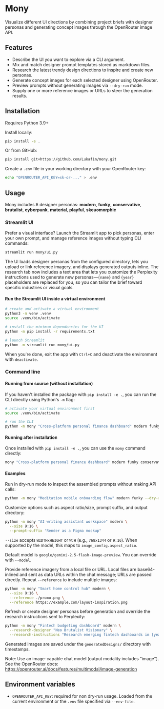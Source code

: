 # Mony

Visualize different UI directions by combining project briefs with designer
personas and generating concept images through the OpenRouter image API.

## Features

- Describe the UI you want to explore via a CLI argument.
- Mix and match designer prompt templates stored as markdown files.
- Research the latest trendy design directions to inspire and create new personas.
- Generate concept images for each selected designer using OpenRouter.
- Preview prompts without generating images via `--dry-run` mode.
- Supply one or more reference images or URLs to steer the generation results.

## Installation

Requires Python 3.9+

Install locally:

```bash
pip install -e .
```

Or from GitHub:

```bash
pip install git+https://github.com/Lukafin/mony.git
```

Create a `.env` file in your working directory with your OpenRouter key:

```bash
echo "OPENROUTER_API_KEY=sk-or-..." > .env
```

## Usage

Mony includes 8 designer personas: **modern**, **funky**, **conservative**, **brutalist**, **cyberpunk**, **material**, **playful**, **skeuomorphic**

### Streamlit UI

Prefer a visual interface? Launch the Streamlit app to pick personas, enter your
own prompt, and manage reference images without typing CLI commands:

```bash
streamlit run mony/ui.py
```

The UI loads designer personas from the configured directory, lets you upload or
link reference imagery, and displays generated outputs inline. The research tab
now includes a text area that lets you customize the Perplexity instructions used
to generate new personas—`{name}` and `{year}` placeholders are replaced for you,
so you can tailor the brief toward specific industries or visual goals.

#### Run the Streamlit UI inside a virtual environment

```bash
# create and activate a virtual environment
python3 -m venv .venv
source .venv/bin/activate

# install the minimum dependencies for the UI
python -m pip install -r requirements.txt

# launch Streamlit
python -m streamlit run mony/ui.py
```

When you're done, exit the app with `Ctrl+C` and deactivate the environment with `deactivate`.

### Command line

#### Running from source (without installation)

If you haven't installed the package with `pip install -e .`, you can run the CLI directly using Python's `-m` flag:

```bash
# activate your virtual environment first
source .venv/bin/activate

# run the CLI
python -m mony "Cross-platform personal finance dashboard" modern funky conservative
```

#### Running after installation

Once installed with `pip install -e .`, you can use the `mony` command directly:

```bash
mony "Cross-platform personal finance dashboard" modern funky conservative
```

#### Examples

Run in dry-run mode to inspect the assembled prompts without making API calls:

```bash
python -m mony "Meditation mobile onboarding flow" modern funky --dry-run
```

Customize options such as aspect ratio/size, prompt suffix, and output directory:

```bash
python -m mony "AI writing assistant workspace" modern \
  --size 9:16 \
  --prompt-suffix "Render as a Figma mockup"
```

`--size` accepts `WIDTHxHEIGHT` or `W:H` (e.g., `768x1344` or `9:16`). When supported by the model, this maps to `image_config.aspect_ratio`.

Default model is `google/gemini-2.5-flash-image-preview`. You can override with `--model`.

Provide reference imagery from a local file or URL. Local files are base64-inlined and
sent as data URLs within the chat message; URLs are passed directly. Repeat `--reference`
to include multiple images:

```bash
python -m mony "Smart home control hub" modern \
  --size 9:16 \
  --reference ./promo.png \
  --reference https://example.com/layout-inspiration.png
```

Refresh or create designer personas before generation and override the research
instructions sent to Perplexity:

```bash
python -m mony "Fintech budgeting dashboard" modern \
  --research-designer "Neo Brutalist Visionary" \
  --research-instructions "Research emerging fintech dashboards in {year} and craft a bold persona named '{name}' with emphasis on brutalist typography and data visualization."
```

Generated images are saved under the `generatedDesigns/` directory with timestamps.

Note: Use an image-capable chat model (output modality includes "image"). See the OpenRouter docs: https://openrouter.ai/docs/features/multimodal/image-generation

## Environment variables

- `OPENROUTER_API_KEY`: required for non dry-run usage. Loaded from the current
  environment or the `.env` file specified via `--env-file`.
